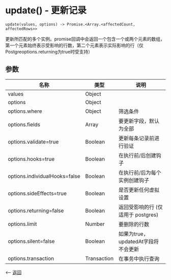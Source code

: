 # update() - 更新记录

````
update(values, options) -> Promise.<Array.<affectedCount, affectedRows>>
````

更新所匹配的多个实例。promise回调中会返回一个包含一个或两个元素的数组，第一个元素始终表示受影响的行数，第二个元素表示实际影响的行（仅Postgreoptions.returning为true时受支持）

## 参数

| 名称             | 类型            | 说明              |
| --------------- | --------------- | ---------------  |
| values          | Object          | 	               |
| options          | Object          | 	               |
| options.where    | Object          | 	筛选条件 |
| options.fields    | Array          | 	要更新字段，默认为全部 |
| options.validate=true    | Boolean  | 更新每条记录前进行验证 |
| options.hooks=true | Boolean          | 在执行前/后创建钩子 |
| options.individualHooks=false | Boolean | 在执行前/后为每个实例创建钩子 |
| options.sideEffects=true   | Boolean  | 是否更新任何虚拟设置 |
| options.returning=false   | Boolean  | 返回受影响的行 (仅适用于 postgres) |
| options.limit | Number  | 要删除的行数 |
| options.silent=false | Boolean | 如果为true，updatedAt字段将不会更新 |
| options.transaction | Transaction | 在事务中执行查询 |

                                             

<-- [返回](../catalogue.md)